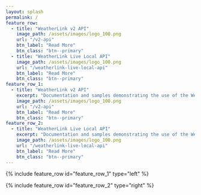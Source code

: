 ```yaml
---
layout: splash
permalink: /
feature_row:
  - title: "WeatherLink v2 API"
    image_path: /assets/images/logo_100.png
    url: "/v2-api"
    btn_label: "Read More"
    btn_class: "btn--primary"
  - title: "WeatherLink Live Local API"
    image_path: /assets/images/logo_100.png
    url: "/weatherlink-live-local-api"
    btn_label: "Read More"
    btn_class: "btn--primary"
feature_row_1:
  - title: "WeatherLink v2 API"
    excerpt: "Documentation and samples demonstrating the use of the WeatherLink v2 API"
    image_path: /assets/images/logo_100.png
    url: "/v2-api"
    btn_label: "Read More"
    btn_class: "btn--primary"
feature_row_2:
  - title: "WeatherLink Live Local API"
    excerpt: "Documentation and samples demonstrating the use of the WeatherLink Live Local API"
    image_path: /assets/images/logo_100.png
    url: "/weatherlink-live-local-api"
    btn_label: "Read More"
    btn_class: "btn--primary"
---
```


{% include feature_row id="feature_row_1" type="left" %}

{% include feature_row id="feature_row_2" type="right" %}
